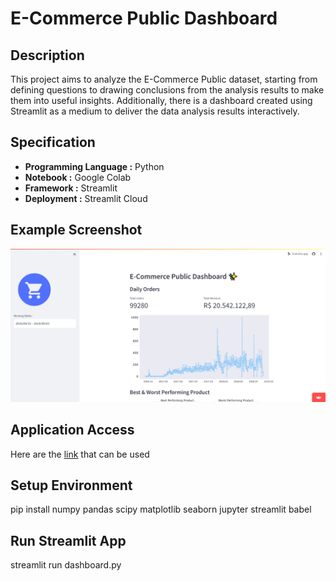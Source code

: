 # E-Commerce Public Dashboard

## Description
This project aims to analyze the E-Commerce Public dataset, starting from defining questions to drawing conclusions from the analysis results to make them into useful insights. Additionally, there is a dashboard created using Streamlit as a medium to deliver the data analysis results interactively.

## Specification
- <b>Programming Language :</b> Python
- <b>Notebook :</b> Google Colab
- <b>Framework :</b> Streamlit
- <b>Deployment :</b> Streamlit Cloud

## Example Screenshot
<img src="https://github.com/ridhoabdi/portfolio/blob/main/images/readme-each-repository/e-commerce-public-dashboard/e-commerce-public-dashboard.png" width="800" alt="E-Commerce Public Dashboard">

## Application Access
Here are the [link](https://e-commerce-public-dashboard-v1.streamlit.app/) that can be used

## Setup Environment
pip install numpy pandas scipy matplotlib seaborn jupyter streamlit babel

## Run Streamlit App
streamlit run dashboard.py
 
